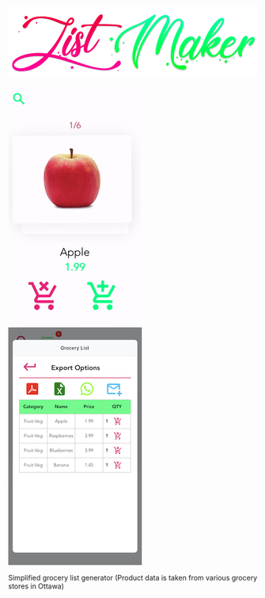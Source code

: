 ![](logo_small.png) 
----------------------------------

![](v2.gif) ![](screenshot.jpeg) 

Simplified grocery list generator
(Product data is taken from various grocery stores in Ottawa)
